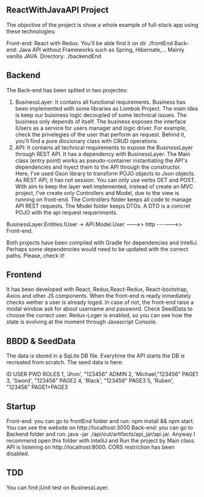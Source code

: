 
## ReactWithJavaAPI Project

The objective of the project is show a whole example of full-stack app using these technologies:

Front-end: React with Redux. You'll be able find it on dir ./frontEnd
Back-end: Java API without Frameworks such as Spring, Hibernate,... Mainly vanilla JAVA. Directory: ./backendEnd

## Backend

The Back-end has been splited in two projectes:
1) BusinessLayer: It contains all functional requirements. Business has been implemented with some libraries as Lombok Project. The main idea is keep our buisiness logic decoupled of some technical issues. The business only depends of itself. The business exposes the interface IUsers as a service for users manager and logic driver. For example, check the privelegies of the user that perform an request. Behind it, you'll find a pure diccionary class with CRUD operations.      
2) API: It contains all technical requirements to expose the BusinessLayer through REST API. It has a dependency with BusinessLayer. The Main class (entry point) works as pseudo-container instantiating the API's dependencies and inyect them to the API through the constructor.   Here, I've used Gson library to transform POJO objects to Json objects. As REST API, it has not session. You can only use verbs GET and POST. With aim to keep the layer well implemented, instead of create an MVC project, I've create only Controllers and Model, due to the view is running on front-end. The Controllers folder keeps all code to manage API REST requests. The Model folder keeps DTOs. A DTO is a concret POJO with the api request requeriments. 

BusinessLayer.Entities.IUser -> API.Model.User --->> http ------>> Front-end.

Both projects have been compiled with Gradle for dependencies and IntelliJ. Perhaps some dependencies would need to be updated with the correct paths. Please, check it! 

## Frontend

It has been developed with React, Redux,React-Redux, React-bootstrap, Axios and other JS components. When the front-end is ready inmediately checks wether a user is already loged. In case of not, the front-end raise a modal window ask for about username and password. Check SeedData to choose the correct user. Redux-Loger is enabled, so you can see how the state is evolving at the moment through Javascript Console.    


## BBDD & SeedData

The data is stored in a SqLite DB file. Everytime the API starts the DB is recreated from scratch.
The seed data is here:

ID  USER     PWD      ROLES
1, 'Jhon',  "123456" ADMIN
2, 'Michael,"123456" PAGE1
3, 'Sword', "123456" PAGE2
4, 'Black', "123456" PAGE3
5, 'Ruben', "123456" PAGE1+PAGE3

## Startup

Front-end: you can go to frontEnd folder and run: npm install && npm start. You can see the website on http://localhost:3000
Back-end: you can go to Backend folder and run: java -jar ./api/out/artifacts/api_jar/api.jar. Anyway I recommend open this folder with IntelliJ and Run the project by Main class. API is listening on http://localhost:8000. CORS restriction has been disabled. 

## TDD

You can find jUnit test on BusinessLayer.

 








